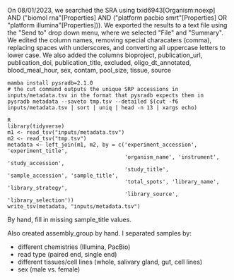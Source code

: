 On 08/01/2023, we searched the SRA using txid6943[Organism:noexp] AND ("biomol rna"[Properties] AND ("platform pacbio smrt"[Properties] OR "platform illumina"[Properties])). 
We exported the results to a text file using the "Send to" drop down menu, where we selected "File" and "Summary".
We edited the column names, removing special characaters (comma), replacing spaces with underscores, and converting all uppercase letters to lower case.
We also added the columns bioproject, publication_url, publication_doi, publication_title, excluded, oligo_dt_annotated, blood_meal_hour, sex, contam, pool_size, tissue, source

```
mamba install pysradb=2.1.0
# the cut command outputs the unique SRP accessions in inputs/metadata.tsv in the format that pysradb expects them in
pysradb metadata --saveto tmp.tsv --detailed $(cut -f6 inputs/metadata.tsv | sort | uniq | head -n 13 | xargs echo)
```

```
R
library(tidyverse)
m1 <- read_tsv("inputs/metadata.tsv")
m2 <- read_tsv("tmp.tsv")
metadata <- left_join(m1, m2, by = c('experiment_accession', 'experiment_title', 
                                     'organism_name', 'instrument', 'study_accession', 
                                     'study_title', 'sample_accession', 'sample_title',
                                     'total_spots', 'library_name', 'library_strategy', 
                                     'library_source', 'library_selection'))
write_tsv(metadata, "inputs/metadata.tsv")
```

By hand, fill in missing sample_title values.

Also created assembly_group by hand.
I separated samples by:
* different chemistries (Illumina, PacBio)
* read type (paired end,  single end)
* different tissues/cell lines (whole, salivary gland, gut, cell lines)
* sex (male vs. female) 
